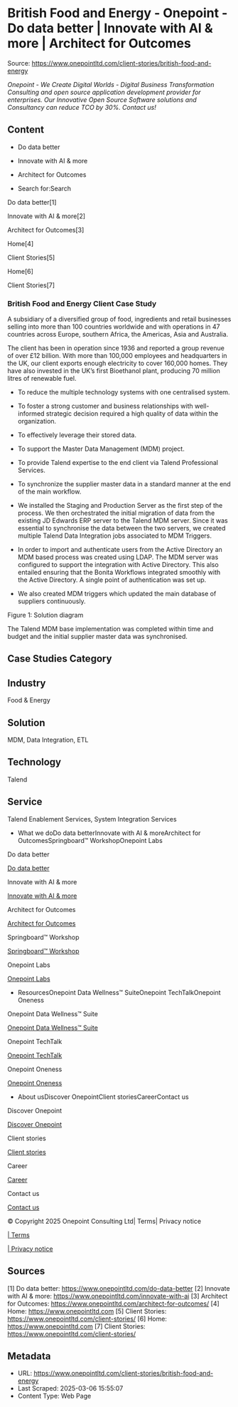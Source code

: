 # British Food and Energy - Onepoint - Do data better | Innovate with AI & more | Architect for Outcomes

Source: https://www.onepointltd.com/client-stories/british-food-and-energy

_Onepoint - We Create Digital Worlds - Digital Business Transformation Consulting and open source application development provider for enterprises. Our Innovative Open Source Software solutions and Consultancy can reduce TCO by 30%. Contact us!_

## Content

- Do data better
- Innovate with AI & more
- Architect for Outcomes

- Search for:Search

Do data better[1]

Innovate with AI & more[2]

Architect for Outcomes[3]

Home[4]

Client Stories[5]

Home[6]

Client Stories[7]

### British Food and Energy Client Case Study

A subsidiary of a diversified group of food, ingredients and retail businesses selling into more than 100 countries worldwide and with operations in 47 countries across Europe, southern Africa, the Americas, Asia and Australia.

The client has been in operation since 1936 and reported a group revenue of over £12 billion. With more than 100,000 employees and headquarters in the UK, our client exports enough electricity to cover 160,000 homes. They have also invested in the UK’s first Bioethanol plant, producing 70 million litres of renewable fuel.

- To reduce the multiple technology systems with one centralised system.
- To foster a strong customer and business relationships with well-informed strategic decision required a high quality of data within the organization.
- To effectively leverage their stored data.

- To support the Master Data Management (MDM) project.
- To provide Talend expertise to the end client via Talend Professional Services.
- To synchronize the supplier master data in a standard manner at the end of the main workflow.

- We installed the Staging and Production Server as the first step of the process. We then orchestrated the initial migration of data from the existing JD Edwards ERP server to the Talend MDM server. Since it was essential to synchronise the data between the two servers, we created multiple Talend Data Integration jobs associated to MDM Triggers.
- In order to import and authenticate users from the Active Directory an MDM based process was created using LDAP. The MDM server was configured to support the integration with Active Directory. This also entailed ensuring that the Bonita Workflows integrated smoothly with the Active Directory. A single point of authentication was set up.
- We also created MDM triggers which updated the main database of suppliers continuously.

Figure 1: Solution diagram

The Talend MDM base implementation was completed within time and budget and the initial supplier master data was synchronised.

## Case Studies Category

## Industry

Food & Energy

## Solution

MDM, Data Integration, ETL

## Technology

Talend

## Service

Talend Enablement Services, System Integration Services

- What we doDo data betterInnovate with AI & moreArchitect for OutcomesSpringboard™ WorkshopOnepoint Labs

Do data better

[Do data better](/do-data-better)

Innovate with AI & more

[Innovate with AI & more](/innovate-with-ai-more/)

Architect for Outcomes

[Architect for Outcomes](/architect-for-outcomes/)

Springboard™ Workshop

[Springboard™ Workshop](/onepoint-springboard/)

Onepoint Labs

[Onepoint Labs](/onepoint-labs/)

- ResourcesOnepoint Data Wellness™ SuiteOnepoint TechTalkOnepoint Oneness

Onepoint Data Wellness™ Suite

[Onepoint Data Wellness™ Suite](/data-wellness/)

Onepoint TechTalk

[Onepoint TechTalk](/techtalk)

Onepoint Oneness

[Onepoint Oneness](/oneness/)

- About usDiscover OnepointClient storiesCareerContact us

Discover Onepoint

[Discover Onepoint](/discover-onepoint/)

Client stories

[Client stories](/client-stories/)

Career

[Career](/career-opportunities/)

Contact us

[Contact us](/contact-us/)

© Copyright 2025 Onepoint Consulting Ltd| Terms| Privacy notice

[| Terms](/policies/)

[| Privacy notice](/policies/privacy-policy/)

## Sources

[1] Do data better: https://www.onepointltd.com/do-data-better
[2] Innovate with AI & more: https://www.onepointltd.com/innovate-with-ai
[3] Architect for Outcomes: https://www.onepointltd.com/architect-for-outcomes/
[4] Home: https://www.onepointltd.com
[5] Client Stories: https://www.onepointltd.com/client-stories/
[6] Home: https://www.onepointltd.com
[7] Client Stories: https://www.onepointltd.com/client-stories/

## Metadata

- URL: https://www.onepointltd.com/client-stories/british-food-and-energy
- Last Scraped: 2025-03-06 15:55:07
- Content Type: Web Page
